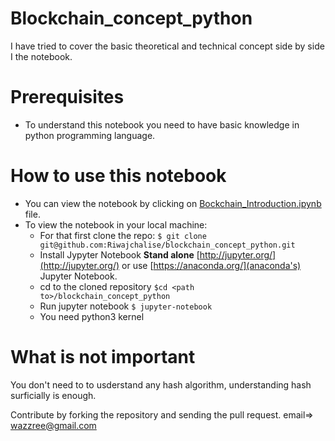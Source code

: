 # Blockchain_concept_python
I have tried to cover the basic theoretical and technical concept side by side I the notebook. 

# Prerequisites
- To understand this notebook you need to have basic knowledge in python programming language.

# How to use this notebook
- You can view the notebook by clicking on [Bockchain_Introduction.ipynb](https://github.com/Riwajchalise/blockchain_concept_python/blob/master/Bockchain_Introduction.ipynb) file.
- To view the notebook in your local machine:
	- For that first clone the repo: `$ git clone git@github.com:Riwajchalise/blockchain_concept_python.git`
	- Install Jypyter Notebook **Stand alone** [http://jupyter.org/](http://jupyter.org/) or use [https://anaconda.org/](anaconda's) Jupyter Notebook.
	- cd to the cloned repository `$cd <path to>/blockchain_concept_python`
	- Run jupyter notebook `$ jupyter-notebook`
	- You need python3 kernel

# What is not important
You don't need to to usderstand any hash algorithm, understanding hash surficially is enough.

Contribute by forking the repository and sending the pull request. email=> wazzree@gmail.com 

